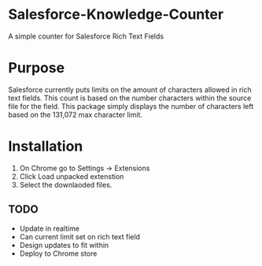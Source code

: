 # Salesforce-Knowledge-Counter
A simple counter for Salesforce Rich Text Fields

# Purpose
Salesforce currently puts limits on the amount of characters allowed in rich text fields. This count is based on the number characters within the source file for the field. This package simply displays the number of characters left based on the 131,072 max character limit.

# Installation
1. On Chrome go to Settings -> Extensions
2. Click Load unpacked extenstion
3. Select the downlaoded files.

## TODO
- Update in realtime
- Can current limit set on rich text field
- Design updates to fit within
- Deploy to Chrome store
